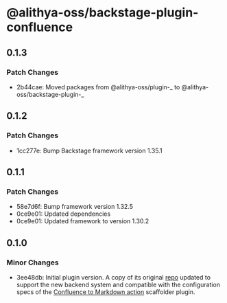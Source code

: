 # @alithya-oss/backstage-plugin-confluence

## 0.1.3

### Patch Changes

- 2b44cae: Moved packages from @alithya-oss/plugin-_ to @alithya-oss/backstage-plugin-_

## 0.1.2

### Patch Changes

- 1cc277e: Bump Backstage framework version 1.35.1

## 0.1.1

### Patch Changes

- 58e7d6f: Bump framework version 1.32.5
- 0ce9e01: Updated dependencies
- 0ce9e01: Updated framework to version 1.30.2

## 0.1.0

### Minor Changes

- 3ee48db: Initial plugin version. A copy of its original [repo](https://github.com/K-Phoen/backstage-plugin-confluence) updated to support the new backend system and compatible with the configuration specs of the [Confluence to Markdown action](https://github.com/backstage/backstage/tree/master/plugins/scaffolder-backend-module-confluence-to-markdown) scaffolder plugin.
